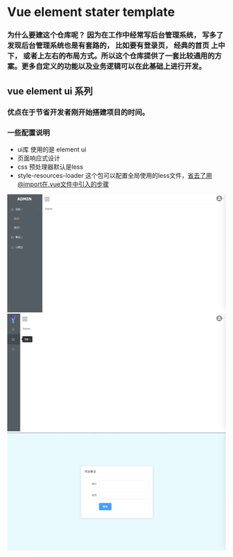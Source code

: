 # Vue element stater template

### 为什么要建这个仓库呢？ 因为在工作中经常写后台管理系统， 写多了发现后台管理系统也是有套路的， 比如要有登录页， 经典的首页 上中下， 或者上左右的布局方式。所以这个仓库提供了一套比较通用的方案。更多自定义的功能以及业务逻辑可以在此基础上进行开发。
## vue element ui 系列
### 优点在于节省开发者刚开始搭建项目的时间。
### 一些配置说明
- ui库 使用的是 element ui
- 页面响应式设计
- css 预处理器默认是less
- style-resources-loader 这个包可以配置全局使用的less文件，省去了用@import在.vue文件中引入的步骤

![Alt text](./static/home1.png "主页")
![Alt text](./static/home2.png "主页2")
![Alt text](./static/login.png "登录页")


